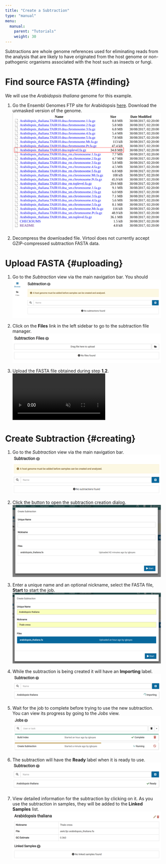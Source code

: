 ```yaml
---
title: "Create a Subtraction"
type: "manual"
menu:
  manual:
    parent: "Tutorials"
    weight: 30
---
```


Subtractions are whole genome references used for eliminating reads from the analysis that are likely to have originated from the host genome or non-pathogenic organisms associated with the host such as insects or fungi.

# Find source FASTA {#finding}

We will use the _Arabidopsis thaliana_ genome for this example.

1. Go the Ensembl Genomes FTP site for Arabidopsis [here](ftp://ftp.ensemblgenomes.org/pub/plants/release-37/fasta/arabidopsis_thaliana/dna/). Download the unmasked version of the genome.
   !["Download Arabidopsis Genome"](download.png)

2. Decompress the downloaded file. Virtool does not currently accept GZIP-compressed subtraction FASTA data.

# Upload FASTA {#uploading}

1. Go to the _Subtraction_ view via the main navigation bar. You should
   !["Main Subtraction View"](empty.png)

2. Click on the **Files** link in the left sidebar to go to the subtraction file manager.
   !["Subtraction File Manager](upload_manager.png)

3. Upload the FASTA file obtained during step **1.2**.
   <video autoplay muted loop>
     <source src="upload.mp4" type="video/mp4" />
   </video>

# Create Subtraction {#creating}

1. Go to the _Subtraction_ view via the main navigation bar.
   ![Subtraction Listing](subtraction.png)

2. Click the <i class="vtfont i-new-entry"></i> button to open the subtraction creation dialog.
   ![Creation Dialog](create.png)

3. Enter a unique name and an optional nickname, select the FASTA file, **Start** to start the job.
   ![Filled Creation Dialog](create_filled.png)

4. While the subtraction is being created it will have an **Importing** label.
   ![Subtraction Importing](importing.png)

5. Wait for the job to complete before trying to use the new subtraction. You can view its progress by going to the _Jobs_ view.
   ![Subtraction Job in Progress](job.png)

6. The subtraction will have the <i class="vtfont i-checkmark"></i> **Ready** label when it is ready to use.
   ![Subtraction Ready](ready.png)

7. View detailed information for the subtraction by clicking on it. As you use the subtraction in samples, they will be added to the **Linked Samples** list.
   ![Subtraction Detail](detail.png)

